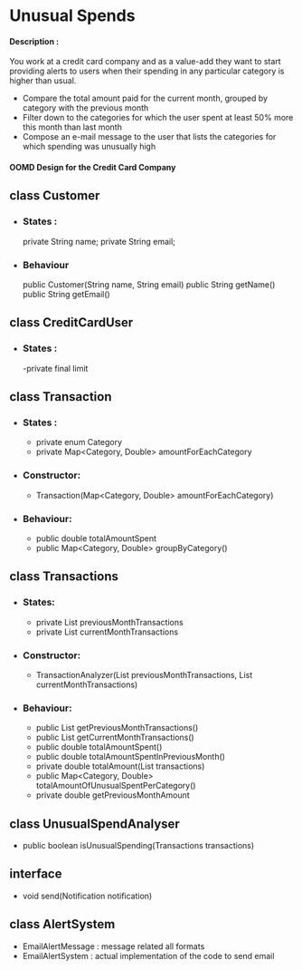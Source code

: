 
# Unusual Spends

#### Description :

You work at a credit card company and as a value-add they want to start providing alerts to users when their spending in any particular category is higher than usual.
 - Compare the total amount paid for the current month, grouped by category with the previous month 
 - Filter down to the categories for which the user spent at least 50% more this month than last month
 - Compose an e-mail message to the user that lists the categories for which spending was unusually high
#### OOMD Design for the Credit Card Company

## class Customer
 - ### States :
    private String name;
    private String email;
- ### Behaviour
    public Customer(String name, String email) 
    public String getName()
    public String getEmail()

## class CreditCardUser
- ### States :
    -private final limit   
## class Transaction
- ### States :
    - private enum Category
    - private Map<Category, Double> amountForEachCategory
- ### Constructor:
    - Transaction(Map<Category, Double> amountForEachCategory)
- ### Behaviour:
    - public double totalAmountSpent
    - public Map<Category, Double> groupByCategory()

## class Transactions
- ### States:
    - private List<Transaction> previousMonthTransactions
    - private List<Transaction> currentMonthTransactions
- ### Constructor:
    - TransactionAnalyzer(List<Transaction> previousMonthTransactions, List<Transaction> currentMonthTransactions)       
- ### Behaviour:
    - public List<Transaction> getPreviousMonthTransactions()
    - public List<Transaction> getCurrentMonthTransactions()
    - public double totalAmountSpent()
    - public double totalAmountSpentInPreviousMonth()
    - private double totalAmount(List<Transaction> transactions)
    - public Map<Category, Double> totalAmountOfUnusualSpentPerCategory()
    -  private double getPreviousMonthAmount
## class UnusualSpendAnalyser
   -  public boolean isUnusualSpending(Transactions transactions)

## interface
  - void send(Notification notification)
      
## class AlertSystem
- EmailAlertMessage : message related all formats
- EmailAlertSystem  : actual implementation of the code to send email
  

